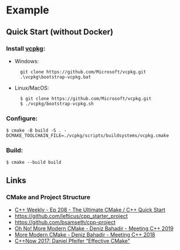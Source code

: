 # Example

## Quick Start (without Docker)

### Install [vcpkg](https://vcpkg.io/en/index.html):

- Windows: 

		git clone https://github.com/Microsoft/vcpkg.git
		.\vcpkg\bootstrap-vcpkg.bat

- Linux/MacOS: 

		$ git clone https://github.com/Microsoft/vcpkg.git
		$ ./vcpkg/bootstrap-vcpkg.sh

### Configure:

    $ cmake -B build -S . -DCMAKE_TOOLCHAIN_FILE=./vcpkg/scripts/buildsystems/vcpkg.cmake

### Build:

	$ cmake --build build


## Links

### CMake and Project Structure

 - [C++ Weekly - Ep 208 - The Ultimate CMake / C++ Quick Start](https://www.youtube.com/watch?v=YbgH7yat-Jo)
 - https://github.com/lefticus/cpp_starter_project
 - https://github.com/bsamseth/cpp-project
 - [Oh No! More Modern CMake - Deniz Bahadir - Meeting C++ 2019](https://www.youtube.com/watch?v=y9kSr5enrSk)
 - [More Modern CMake - Deniz Bahadir - Meeting C++ 2018](https://www.youtube.com/watch?v=y7ndUhdQuU8)
 - [C++Now 2017: Daniel Pfeifer “Effective CMake"](https://www.youtube.com/watch?v=bsXLMQ6WgIk)